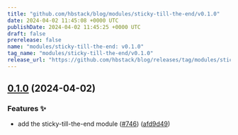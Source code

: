 ```yaml
---
title: "github.com/hbstack/blog/modules/sticky-till-the-end/v0.1.0"
date: 2024-04-02 11:45:08 +0000 UTC
publishDate: 2024-04-02 11:45:25 +0000 UTC
draft: false
prerelease: false
name: "modules/sticky-till-the-end: v0.1.0"
tag_name: "modules/sticky-till-the-end/v0.1.0"
release_url: "https://github.com/hbstack/blog/releases/tag/modules/sticky-till-the-end/v0.1.0"
---
```


## [0.1.0](https://github.com/hbstack/blog/compare/modules/sticky-till-the-end-v0.0.1...modules/sticky-till-the-end/v0.1.0) (2024-04-02)


### Features ✨

* add the sticky-till-the-end module ([#746](https://github.com/hbstack/blog/issues/746)) ([afd9d49](https://github.com/hbstack/blog/commit/afd9d495c0e76da608fbe04c018143fdcc270d63))
